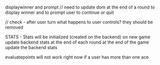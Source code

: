displaywinner and prompt // need to update dom at the end of a round
to display winner and to prompt user to continue or quit 

// check - after user turn what happens to user controls?
they should be removed 

STATS -
Stats will be initialized (created on the backend) on new game 
update backend stats at the end of each round 
at the end of the game update the backend stats 


evaluatepoints will not work right now if a user has more than one ace